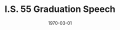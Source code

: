 --- 
title: I.S. 55 Graduation Speech
featured: june-jordan-graduation.jpg
featuredAlt: Text excerpt
layout: "tc-single"
draft: true
hasContentInGallery: true
date: 1970-03-01
--- 